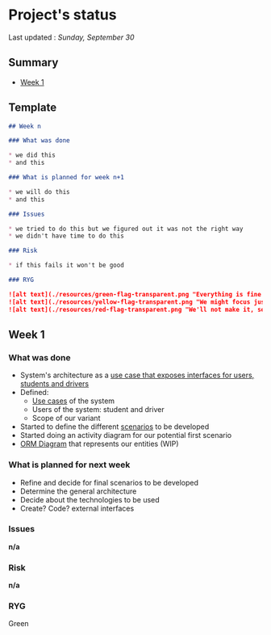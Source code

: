 # Project's status

Last updated : *Sunday, September 30*

## Summary

- [Week 1](#week-1)

## Template

```markdown
## Week n 

### What was done

* we did this
* and this

### What is planned for week n+1

* we will do this
* and this

### Issues

* we tried to do this but we figured out it was not the right way
* we didn't have time to do this

### Risk

* if this fails it won't be good

### RYG

![alt text](./resources/green-flag-transparent.png "Everything is fine !")
![alt text](./resources/yellow-flag-transparent.png "We might focus just a little bit more !")
![alt text](./resources/red-flag-transparent.png "We'll not make it, send help !")

```


## Week 1

### What was done

* System's architecture as a [use case that exposes interfaces for users, students and drivers](./resources/Software%20Architecture%20Project.vpp)
* Defined:
	* [Use cases](./resources/Student_User_Driver.png) of the system
	* Users of the system: student and driver
	* Scope of our variant
* Started to define the different [scenarios](./resources/scenarios.txt) to be developed
* Started doing an activity diagram for our potential first scenario
* [ORM Diagram](./resources/Class%20Diagram1) that represents our entities (WIP)

### What is planned for next week

* Refine and decide for final scenarios to be developed
* Determine the general architecture
* Decide about the technologies to be used
* Create? Code? external interfaces

### Issues

__n/a__

### Risk

__n/a__

### RYG
Green
